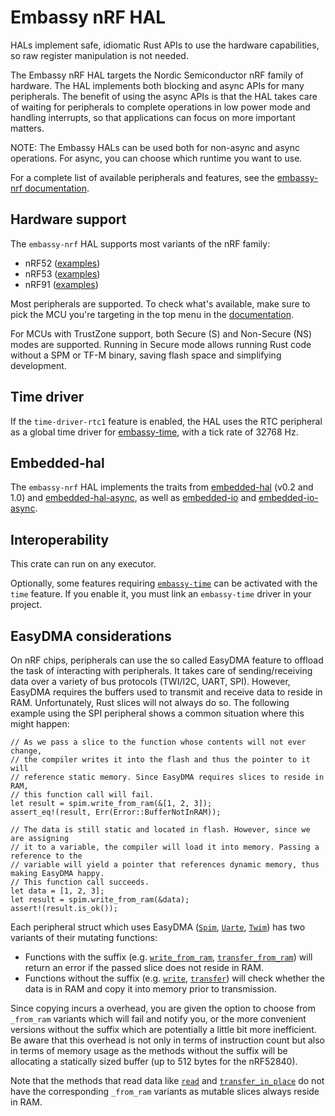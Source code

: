 # Embassy nRF HAL

HALs implement safe, idiomatic Rust APIs to use the hardware capabilities, so raw register manipulation is not needed.

The Embassy nRF HAL targets the Nordic Semiconductor nRF family of hardware. The HAL implements both blocking and async APIs
for many peripherals. The benefit of using the async APIs is that the HAL takes care of waiting for peripherals to
complete operations in low power mode and handling interrupts, so that applications can focus on more important matters.

NOTE: The Embassy HALs can be used both for non-async and async operations. For async, you can choose which runtime you want to use.

For a complete list of available peripherals and features, see the [embassy-nrf documentation](https://docs.embassy.dev/embassy-nrf).

## Hardware support

The `embassy-nrf` HAL supports most variants of the nRF family:

* nRF52 ([examples](https://github.com/embassy-rs/embassy/tree/main/examples/nrf52840))
* nRF53 ([examples](https://github.com/embassy-rs/embassy/tree/main/examples/nrf5340))
* nRF91 ([examples](https://github.com/embassy-rs/embassy/tree/main/examples/nrf9160))

Most peripherals are supported. To check what's available, make sure to pick the MCU you're targeting in the top menu in the [documentation](https://docs.embassy.dev/embassy-nrf).

For MCUs with TrustZone support, both Secure (S) and Non-Secure (NS) modes are supported. Running in Secure mode
allows running Rust code without a SPM or TF-M binary, saving flash space and simplifying development.

## Time driver

If the `time-driver-rtc1` feature is enabled, the HAL uses the RTC peripheral as a global time driver for [embassy-time](https://crates.io/crates/embassy-time), with a tick rate of 32768 Hz.

## Embedded-hal

The `embassy-nrf` HAL implements the traits from [embedded-hal](https://crates.io/crates/embedded-hal) (v0.2 and 1.0) and [embedded-hal-async](https://crates.io/crates/embedded-hal-async), as well as [embedded-io](https://crates.io/crates/embedded-io) and [embedded-io-async](https://crates.io/crates/embedded-io-async).

## Interoperability

This crate can run on any executor.

Optionally, some features requiring [`embassy-time`](https://crates.io/crates/embassy-time) can be activated with the `time` feature. If you enable it,
you must link an `embassy-time` driver in your project.

## EasyDMA considerations

On nRF chips, peripherals can use the so called EasyDMA feature to offload the task of interacting
with peripherals. It takes care of sending/receiving data over a variety of bus protocols (TWI/I2C, UART, SPI).
However, EasyDMA requires the buffers used to transmit and receive data to reside in RAM. Unfortunately, Rust
slices will not always do so. The following example using the SPI peripheral shows a common situation where this might happen:

```rust,ignore
// As we pass a slice to the function whose contents will not ever change,
// the compiler writes it into the flash and thus the pointer to it will
// reference static memory. Since EasyDMA requires slices to reside in RAM,
// this function call will fail.
let result = spim.write_from_ram(&[1, 2, 3]);
assert_eq!(result, Err(Error::BufferNotInRAM));

// The data is still static and located in flash. However, since we are assigning
// it to a variable, the compiler will load it into memory. Passing a reference to the
// variable will yield a pointer that references dynamic memory, thus making EasyDMA happy.
// This function call succeeds.
let data = [1, 2, 3];
let result = spim.write_from_ram(&data);
assert!(result.is_ok());
```

Each peripheral struct which uses EasyDMA ([`Spim`](spim::Spim), [`Uarte`](uarte::Uarte), [`Twim`](twim::Twim)) has two variants of their mutating functions:
- Functions with the suffix (e.g. [`write_from_ram`](spim::Spim::write_from_ram), [`transfer_from_ram`](spim::Spim::transfer_from_ram)) will return an error if the passed slice does not reside in RAM.
- Functions without the suffix (e.g. [`write`](spim::Spim::write), [`transfer`](spim::Spim::transfer)) will check whether the data is in RAM and copy it into memory prior to transmission.

Since copying incurs a overhead, you are given the option to choose from `_from_ram` variants which will
fail and notify you, or the more convenient versions without the suffix which are potentially a little bit
more inefficient. Be aware that this overhead is not only in terms of instruction count but also in terms of memory usage
as the methods without the suffix will be allocating a statically sized buffer (up to 512 bytes for the nRF52840).

Note that the methods that read data like [`read`](spim::Spim::read) and [`transfer_in_place`](spim::Spim::transfer_in_place) do not have the corresponding `_from_ram` variants as
mutable slices always reside in RAM.

